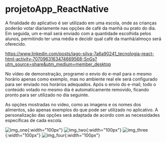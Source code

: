 # projetoApp_ReactNative

A finalidade do aplicativo é ser utilizado em uma escola, onde as crianças poderão votar diariamente nas opções de café da manhã ou prato do dia. Em seguida, um e-mail será enviado com a quantidade escolhida pelos alunos, permitindo ter uma média e decidir qual café da manhã/almoço será oferecido.

https://www.linkedin.com/posts/iago-silva-7a6a90241_tecnologia-react-html-activity-7070963163474669568-SnGs?utm_source=share&utm_medium=member_desktop

No vídeo de demonstração, programei o envio do e-mail para o mesmo horário apenas como exemplo, mas no ambiente real ele será configurado para ser enviado nos horários adequados.
Após o envio do e-mail, todo o conteúdo votado no mesmo dia é automaticamente removido, ficando pronto para ser utilizado no dia seguinte.

As opções mostradas no video, como as imagens e os nomes dos alimentos, são apenas exemplos do que pode ser utilizado no aplicativo. A personalização das opções será adaptada de acordo com as necessidades específicas de cada escola.

![img_one](https://github.com/Iagoolima/projetoApp_ReactNative/assets/110433346/76db523a-0374-4304-bdd0-46b7720be0a2){:width="100px"}
![img_two](https://github.com/Iagoolima/projetoApp_ReactNative/assets/110433346/8cc95901-4f6d-4134-ae1b-a35469f4c9da){:width="100px"}
![img_three](https://github.com/Iagoolima/projetoApp_ReactNative/assets/110433346/f849420b-4226-49e9-bb87-b1a70d083d96){:width="100px"}
![img_four](https://github.com/Iagoolima/projetoApp_ReactNative/assets/110433346/fc80d88a-28fc-4e26-a8b9-7a2a623170c4){:width="100px"}
